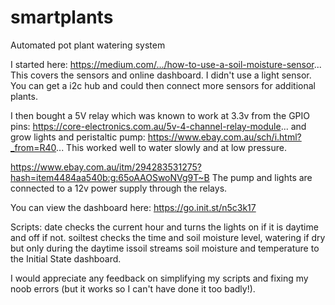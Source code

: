 # smartplants

Automated pot plant watering system

I started here: https://medium.com/.../how-to-use-a-soil-moisture-sensor...
This covers the sensors and online dashboard. I didn't use a light sensor. You can get a i2c hub and could then connect more sensors for additional plants.

I then bought a 5V relay which was known to work at 3.3v from the GPIO pins:
https://core-electronics.com.au/5v-4-channel-relay-module...
and grow lights and peristaltic pump:
https://www.ebay.com.au/sch/i.html?_from=R40...
This worked well to water slowly and at low pressure. 

https://www.ebay.com.au/itm/294283531275?hash=item4484aa540b:g:65oAAOSwoNVg9T~B
The pump and lights are connected to a 12v power supply through the relays.

You can view the dashboard here: https://go.init.st/n5c3k17

Scripts:
date checks the current hour and turns the lights on if it is daytime and off if not.
soiltest checks the time and soil moisture level, watering if dry but only during the daytime
issoil streams soil moisture and temperature to the Initial State dashboard.

I would appreciate any feedback on simplifying my scripts and fixing my noob errors (but it works so I can't have done it too badly!).
